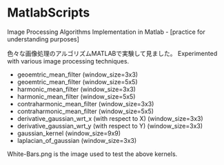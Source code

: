 # MatlabScripts
Image Processing Algorithms Implementation in Matlab - [practice for understanding purposes]

色々な画像処理のアルゴリズムMATLABで実験して見ました。
Experimented with various image processing techniques.

- geoemtric_mean_filter (window_size=3x3)
- geoemtric_mean_filter (window_size=5x5)
- harmonic_mean_filter (window_size=3x3)
- harmonic_mean_filter (window_size=5x5)
- contraharmonic_mean_filter (window_size=3x3)
- contraharmonic_mean_filter (window_size=5x5)
- derivative_gaussian_wrt_x  (with respect to X) (window_size=3x3)
- derivative_gaussian_wrt_y  (with respect to Y) (window_size=3x3)
- gaussian_kernel (window_size=9x9)
- laplacian_of_gaussian (window_size=3x3)


White-Bars.png is the image used to test the above kernels.


